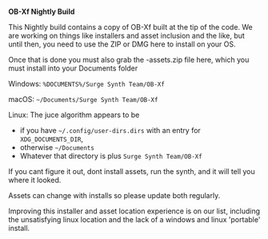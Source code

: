 **OB-Xf Nightly Build**

This Nightly build contains a copy of OB-Xf built at the tip of the code. We are working on things like installers and asset inclusion and the like, but until then, you need to use the ZIP or DMG here to install on your OS.

Once that is done you must also grab the -assets.zip file here, which you must install into your Documents folder

Windows: `%DOCUMENTS%/Surge Synth Team/OB-Xf`

macOS: `~/Documents/Surge Synth Team/OB-Xf`

Linux: The juce algorithm appears to be

 * if you have `~/.config/user-dirs.dirs` with an entry for `XDG_DOCUMENTS_DIR`,
 * otherwise `~/Documents`
 * Whatever that directory is plus `Surge Synth Team/OB-Xf`

If you cant figure it out, dont install assets, run the synth, and it will tell you where it looked.

Assets can change with installs so please update both regularly.

Improving this installer and asset location experience is on our list, including the unsatisfying linux location and the lack of a windows and linux 'portable' install.
